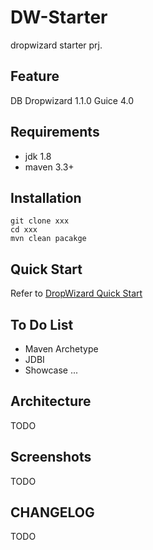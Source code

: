 DW-Starter 
========

dropwizard starter prj. 

Feature
---
DB
Dropwizard 1.1.0 
Guice 4.0

Requirements
---
- jdk 1.8
- maven 3.3+



Installation
---
```
git clone xxx
cd xxx
mvn clean pacakge
```

Quick Start
---
Refer to [DropWizard Quick Start](http://www.dropwizard.io/1.0.5/docs/getting-started.html)

To Do List
---
- Maven Archetype 
- JDBI
- Showcase
...

Architecture
---
TODO

Screenshots
---
TODO

CHANGELOG
---
TODO

